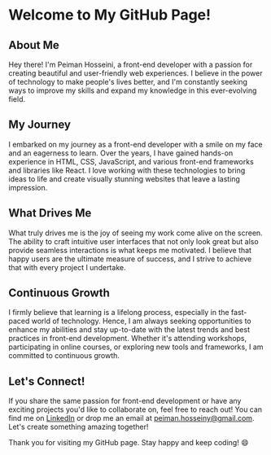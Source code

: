 # Welcome to My GitHub Page!

## About Me
Hey there! I'm Peiman Hosseini, a front-end developer with a passion for creating beautiful and user-friendly web experiences. I believe in the power of technology to make people's lives better, and I'm constantly seeking ways to improve my skills and expand my knowledge in this ever-evolving field.

## My Journey
I embarked on my journey as a front-end developer with a smile on my face and an eagerness to learn. Over the years, I have gained hands-on experience in HTML, CSS, JavaScript, and various front-end frameworks and libraries like React. I love working with these technologies to bring ideas to life and create visually stunning websites that leave a lasting impression.

## What Drives Me
What truly drives me is the joy of seeing my work come alive on the screen. The ability to craft intuitive user interfaces that not only look great but also provide seamless interactions is what keeps me motivated. I believe that happy users are the ultimate measure of success, and I strive to achieve that with every project I undertake.

## Continuous Growth
I firmly believe that learning is a lifelong process, especially in the fast-paced world of technology. Hence, I am always seeking opportunities to enhance my abilities and stay up-to-date with the latest trends and best practices in front-end development. Whether it's attending workshops, participating in online courses, or exploring new tools and frameworks, I am committed to continuous growth.

## Let's Connect!
If you share the same passion for front-end development or have any exciting projects you'd like to collaborate on, feel free to reach out! You can find me on [LinkedIn](https://www.linkedin.com/in/peiman-hosseini) or drop me an email at peiman.hosseiny@gmail.com. Let's create something amazing together!

Thank you for visiting my GitHub page. Stay happy and keep coding! 😄

<!--
**peimanhp/peimanhp** is a ✨ _special_ ✨ repository because its `README.md` (this file) appears on your GitHub profile.

Here are some ideas to get you started:

- 🔭 I’m currently working on ...
- 🌱 I’m currently learning ...
- 👯 I’m looking to collaborate on ...
- 🤔 I’m looking for help with ...
- 💬 Ask me about ...
- 📫 How to reach me: ...
- 😄 Pronouns: ...
- ⚡ Fun fact: ...
-->
